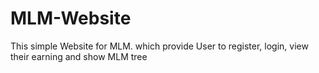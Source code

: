 # MLM-Website
This simple Website for MLM. which provide User to register, login, view their earning and show MLM tree 
